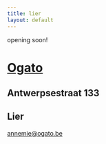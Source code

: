 ```yaml
---
title: lier
layout: default
---
```


opening soon!

# [Ogato](/)

## Antwerpsestraat 133
## Lier

<a href="mailto:annemie@ogato.be">annemie@ogato.be</a>
